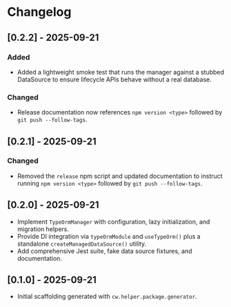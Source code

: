 # Changelog

## [0.2.2] - 2025-09-21
### Added
- Added a lightweight smoke test that runs the manager against a stubbed DataSource to ensure lifecycle APIs behave without a real database.
### Changed
- Release documentation now references `npm version <type>` followed by `git push --follow-tags`.

## [0.2.1] - 2025-09-21
### Changed
- Removed the `release` npm script and updated documentation to instruct running `npm version <type>` followed by `git push --follow-tags`.

## [0.2.0] - 2025-09-21
- Implement `TypeOrmManager` with configuration, lazy initialization, and
  migration helpers.
- Provide DI integration via `typeOrmModule` and `useTypeOrm()` plus a
  standalone `createManagedDataSource()` utility.
- Add comprehensive Jest suite, fake data source fixtures, and documentation.

## [0.1.0] - 2025-09-21
- Initial scaffolding generated with `cw.helper.package.generator`.
